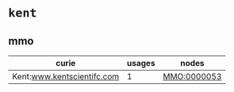 # `kent`

## mmo

| curie                      |   usages | nodes                                                     |
|----------------------------|----------|-----------------------------------------------------------|
| Kent:www.kentscientifc.com |        1 | [MMO:0000053](http://purl.obolibrary.org/obo/MMO_0000053) |

